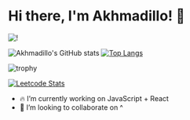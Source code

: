 # Hi there, I'm Akhmadillo! 👋


![!](https://komarev.com/ghpvc/?username=akhmadmamirov&color=brightgreen)


![Akhmadillo's GitHub stats](https://github-readme-stats.vercel.app/api?username=AKHMADMAMIROV&show_icons=true&theme=tokyonight&count_private=true&include_all_commits=true)
[![Top Langs](https://github-readme-stats.vercel.app/api/top-langs/?username=AKHMADMAMIROV&layout=compact&theme=tokyonight)](https://github.com/AKHMADMAMIROV)

![trophy](https://github-profile-trophy.vercel.app/?username=akhmadmamirov)

[![Leetcode Stats](https://leetcard.jacoblin.cool/akhmadillo)](https://leetcode.com/akhmadillo)

<!--

Here are some ideas to get you started:
-->
- 🔥 I’m currently working on JavaScript + React
- 👯 I’m looking to collaborate on ^


